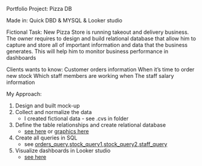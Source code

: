 Portfolio Project: Pizza DB

Made in: Quick DBD & MYSQL & Looker studio

Fictional Task:
New Pizza Store is running takeout and delivery business. 
The owner requires to design and build relational database that allow him to capture and store all of important 
information and data that the business generates. This will help him to monitor business performance in dashboards

Clients wants to know:
Customer orders information
When it’s time to order new stock
Which staff members are working when
The staff salary information

My Approach:
1. Design and built mock-up 
2. Collect and normalize the data 
	- I created fictional data - see .cvs in folder
3. Define the table relationships and create relational database 
	- [see here](Pizza_Portfolio_Project/PizzaDB.sql) or [graphics here](https://app.quickdatabasediagrams.com/#/d/rAoX3C)
4. Create all queries in SQL 
	- see [orders_query](QUERY/Dashboard_1_orders_query.txt),[stock_query1](QUERY/Dashboard_2_stock_query1.txt),[stock_query2](QUERY/Dashboard_2_stock_query2.txt),[staff_query](QUERY/Dashboard_3_staff_query)
5. Visualize dashboards in Looker studio 
	- [see here](https://lookerstudio.google.com/reporting/12682c81-25b5-40e9-9856-e93422b88a84)


